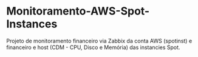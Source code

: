 # Monitoramento-AWS-Spot-Instances
Projeto de monitoramento financeiro via Zabbix da conta AWS (spotinst) e financeiro e host (CDM - CPU, Disco e Memória) das instancies Spot. 
